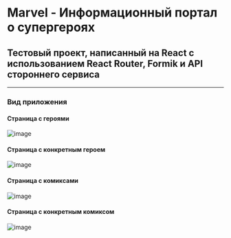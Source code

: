 # Marvel - Информационный портал о супергероях
## Тестовый проект, написанный на React с использованием React Router, Formik и API стороннего сервиса
---
### Вид приложения

#### Страница с героями
![image](https://github.com/LeegraGH/marvel/assets/94003025/dad8a04c-da7f-4bd8-af70-7a41a580cf19)
#### Страница с конкретным героем
![image](https://github.com/LeegraGH/marvel/assets/94003025/e746b860-33a0-434a-b49a-8080cfb85569)
#### Страница с комиксами
![image](https://github.com/LeegraGH/marvel/assets/94003025/6f552bcd-5d6f-4745-a481-c413e98814a7)
#### Страница с конкретным комиксом
![image](https://github.com/LeegraGH/marvel/assets/94003025/9e43134e-4e4e-438e-b938-9d16490c09bc)
